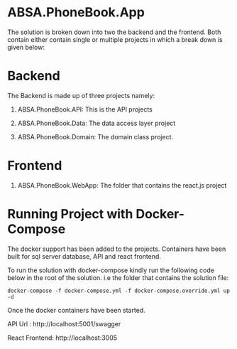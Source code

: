 # ABSA.PhoneBook.App

The solution is broken down into two the backend and the frontend. Both contain either contain single or multiple projects in which a break down is given below:

# Backend

The Backend is made up of three projects namely:

1. ABSA.PhoneBook.API:  This is the API projects

2. ABSA.PhoneBook.Data: The data access layer project

3. ABSA.PhoneBook.Domain: The domain class project.

# Frontend

1. ABSA.PhoneBook.WebApp: The folder that contains the react.js project 

# Running Project with Docker-Compose

The docker support has been added to the projects. Containers have been built for sql server database, API and react frontend.

To run the solution with docker-compose kindly run the following code below in the root of the solution. i.e the folder that contains the solution file:

```
docker-compose -f docker-compose.yml -f docker-compose.override.yml up -d

```
Once the docker containers have been started.

API Url : http://localhost:5001/swagger

React Frontend: http://localhost:3005


